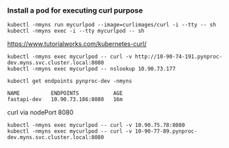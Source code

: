 ### Install a pod for executing curl purpose
```shell
kubectl -nmyns run mycurlpod --image=curlimages/curl -i --tty -- sh
kubectl -nmyns exec -i --tty mycurlpod -- sh
```
https://www.tutorialworks.com/kubernetes-curl/

```shell
kubectl -nmyns exec mycurlpod -- curl -v http://10-90-74-191.pynproc-dev.myns.svc.cluster.local:8080
kubectl -nmyns exec mycurlpod -- nslookup 10.90.73.177
```


```shell
kubectl get endpoints pynproc-dev -nmyns

NAME          ENDPOINTS           AGE
fastapi-dev   10.90.73.186:8080   16m
```
curl via nodePort 8080
```shell
kubectl -nmyns exec mycurlpod -- curl -v 10.90.75.78:8080
kubectl -nmyns exec mycurlpod -- curl -v 10-90-77-89.pynproc-dev.myns.svc.cluster.local:8080
```
